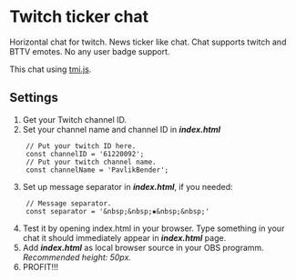 # Twitch ticker chat
Horizontal chat for twitch. News ticker like chat.
Chat supports twitch and BTTV emotes. No any user badge support.

This chat using [tmi.js](https://tmijs.com/).

## Settings
1. Get your Twitch channel ID.
2. Set your channel name and channel ID in ***index.html***
```
    // Put your twitch ID here.
    const channelID = '61220092';
    // Put your twitch channel name.
    const channelName = 'PavlikBender';
```
3. Set up message separator in ***index.html***, if you needed:
```
    // Message separator.
    const separator = '&nbsp;&nbsp;▪&nbsp;&nbsp;'
```
4. Test it by opening index.html in your browser. 
Type something in your chat it should immediately appear in ***index.html*** page.
5. Add ***index.html*** as local browser source in your OBS programm. 
*Recommended height: 50px.*
7. PROFIT!!!
